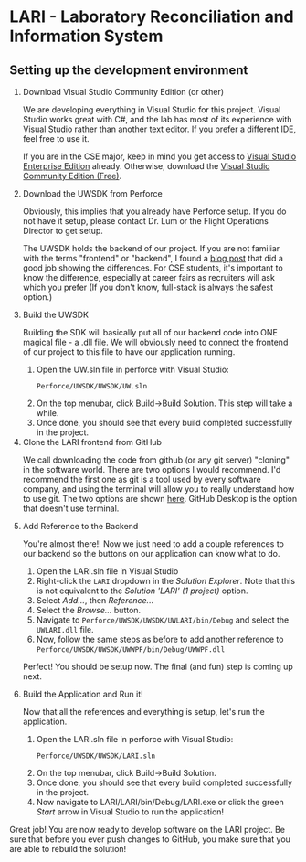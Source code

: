 <h1>LARI - Laboratory Reconciliation and Information System</h1>
<h2>Setting up the development environment</h2>
    <ol>
        <li>Download Visual Studio Community Edition (or other)</li>
            <p>We are developing everything in Visual Studio for this project. Visual Studio works great with C#, and the lab has most of its experience with Visual Studio rather than another text editor. If you prefer a different IDE, feel free to use it.
            <p>If you are in the CSE major, keep in mind you get access to <a href="https://www.cs.washington.edu/lab/software">Visual Studio Enterprise Edition</a> already. Otherwise, download the <a href="https://visualstudio.microsoft.com/vs/community/">Visual Studio Community Edition (Free)</a>.
        <li>Download the UWSDK from Perforce</li>
            <p>Obviously, this implies that you already have Perforce setup. If you do not have it setup, please contact Dr. Lum or the Flight Operations Director to get setup.
            <p>The UWSDK holds the backend of our project. If you are not familiar with the terms "frontend" or "backend", I found a <a href="https://www.coursereport.com/blog/front-end-development-vs-back-end-development-where-to-start">blog post</a> that did a good job showing the differences. For CSE students, it's important to know the difference, especially at career fairs as recruiters will ask which you prefer (If you don't know, full-stack is always the safest option.)
        <li>Build the UWSDK</li>
            <p>Building the SDK will basically put all of our backend code into ONE magical file - a .dll file. We will obviously need to connect the frontend of our project to this file to have our application running.
            <ol>
                <li>Open the UW.sln file in perforce with Visual Studio:</li>
                <p><code>Perforce/UWSDK/UWSDK/UW.sln</code>
                <li>On the top menubar, click Build->Build Solution. This step will take a while.</li>
                <li>Once done, you should see that every build completed successfully in the project.</li>
            </ol>
        <li>Clone the LARI frontend from GitHub</li>
            <p>We call downloading the code from github (or any git server) "cloning" in the software world. There are two options I would recommend. I'd recommend the first one as git is a tool used by every software company, and using the terminal will allow you to really understand how to use git. The two options are shown <a href="https://help.github.com/articles/cloning-a-repository/">here</a>. GitHub Desktop is the option that doesn't use terminal.
        <li>Add Reference to the Backend</li>
            <p>You're almost there!! Now we just need to add a couple references to our backend so the buttons on our application can know what to do.
            <ol>
                <li>Open the LARI.sln file in Visual Studio</li>
                <li>Right-click the <code>LARI</code> dropdown in the <i>Solution Explorer</i>. Note that this is not equivalent to the <i>Solution 'LARI' (1 project)</i> option.</li>
                <li>Select <i>Add...</i>, then <i>Reference...</i></li>
                <li>Select the <i>Browse...</i> button.</li>
                <li>Navigate to <code>Perforce/UWSDK/UWSDK/UWLARI/bin/Debug</code> and select the <code>UWLARI.dll</code> file.</li>
                <li>Now, follow the same steps as before to add another reference to <code>Perforce/UWSDK/UWSDK/UWWPF/bin/Debug/UWWPF.dll</code></li>
            </ol>
            <p>Perfect! You should be setup now. The final (and fun) step is coming up next.
        <li>Build the Application and Run it!</li>
            <p>Now that all the references and everything is setup, let's run the application.
            <ol>
                <li>Open the LARI.sln file in perforce with Visual Studio:</li>
                <p><code>Perforce/UWSDK/UWSDK/LARI.sln</code>
                <li>On the top menubar, click Build->Build Solution.</li>
                <li>Once done, you should see that every build completed successfully in the project.</li>
                <li>Now navigate to LARI/LARI/bin/Debug/LARI.exe or click the green <i>Start</i> arrow in Visual Studio to run the application!
            </ol>
    </ol>
    <p> Great job! You are now ready to develop software on the LARI project. Be sure that before you ever push changes to GitHub, you make sure that you are able to rebuild the solution!